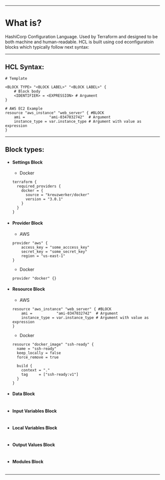 ***
# What is?

HashiCorp Configuration Language. Used by Terraform and designed to be both machine and human-readable. HCL is built using cod econfiguratoin blocks which typically follow next syntax:

***
## HCL Syntax:

```hcl
# Template

<BLOCK TYPE> "<BLOCK LABEL>" "<BLOCK LABEL>" {
	# Block body
	<IDENTIFIER> = <EXPRESSION> # Argument
}

# AWS EC2 Example
resource "aws_instance" "web_server" { #BLOCK
	ami =           "ami-0347032742"  # Argument
	instance_type = var.instance_type # Argument with value as expression
}
```

***
## Block types:

- #### Settings Block
	- Docker
	```hcl
	terraform {
	  required_providers {
	    docker = {
	      source = "kreuzwerker/docker"
	      version = "3.0.1"
	    }
	  }
	}
	```

- #### Provider Block
	- AWS
	```hcl
	provider "aws" {
		access_key = "some_acccess_key"
		secret_key = "some_secret_key"
		region = "us-east-1"
	}
	```

	- Docker
	```hcl
	provider "docker" {}
	```

- #### Resource Block
	- AWS
	```hcl
	resource "aws_instance" "web_server" { #BLOCK
		ami =           "ami-0347032742"  # Argument
		instance_type = var.instance_type # Argument with value as expression
	}
	```

	- Docker
	```hcl
	resource "docker_image" "ssh-ready" {
	  name = "ssh-ready"
	  keep_locally = false
	  force_remove = true
	
	  build {
	    context = "."
	    tag     = ["ssh-ready:v1"]
	  }
	}
	```

- #### Data Block
	```

	```

- #### Input Variables Block
	```

	```

- #### Local Variables Block
	```

	```

- #### Output Values Block
	```

	```

- #### Modules Block
	```

	```

***




